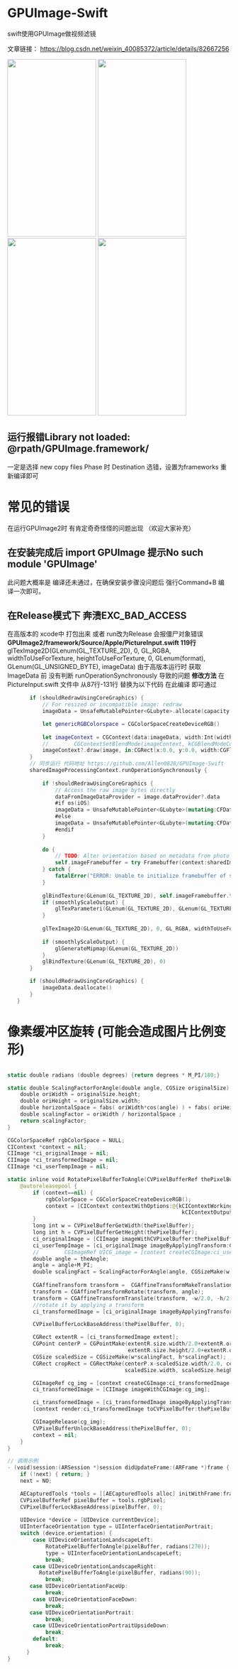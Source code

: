 # GPUImage-Swift
swift使用GPUImage做视频滤镜

文章链接： https://blog.csdn.net/weixin_40085372/article/details/82667256

<view><img src="https://github.com/Allen0828/GPUImage2-Swift/blob/master/ResultsShow/001.PNG" width="200" height="400"></img> 
<img src="https://github.com/Allen0828/GPUImage2-Swift/blob/master/ResultsShow/002.PNG" width="200" height="400"></img> 
<img src="https://github.com/Allen0828/GPUImage2-Swift/blob/master/ResultsShow/003.PNG" width="200" height="400"></img> 
<img src="https://github.com/Allen0828/GPUImage2-Swift/blob/master/ResultsShow/004.PNG" width="200" height="400"></img> 
</view>



## 运行报错Library not loaded: @rpath/GPUImage.framework/
一定是选择 new copy files Phase 时  Destination 选错，设置为frameworks 重新编译即可


# 常见的错误
在运行GPUImage2时 有肯定奇奇怪怪的问题出现  （欢迎大家补充）
## 在安装完成后 import GPUImage 提示No such module 'GPUImage'
此问题大概率是 编译还未通过，在确保安装步骤没问题后 强行Command+B 编译一次即可。
## 在Release模式下 奔溃EXC_BAD_ACCESS
在高版本的 xcode中 打包出来 或者 run改为Release 会报僵尸对象错误 
**GPUImage2/framework/Source/Apple/PictureInput.swift  119行**
 glTexImage2D(GLenum(GL_TEXTURE_2D), 0, GL_RGBA, widthToUseForTexture, heightToUseForTexture, 0, GLenum(format), GLenum(GL_UNSIGNED_BYTE), imageData)
 由于高版本运行时  获取ImageData 前 没有判断 runOperationSynchronously 导致的问题
 **修改方法**
 在PictureInput.swift 文件中  从87行-131行 替换为以下代码 在此编译 即可通过
 ```swift
        if (shouldRedrawUsingCoreGraphics) {
            // For resized or incompatible image: redraw
            imageData = UnsafeMutablePointer<GLubyte>.allocate(capacity:Int(widthToUseForTexture * heightToUseForTexture) * 4)

            let genericRGBColorspace = CGColorSpaceCreateDeviceRGB()
            
            let imageContext = CGContext(data:imageData, width:Int(widthToUseForTexture), height:Int(heightToUseForTexture), bitsPerComponent:8, bytesPerRow:Int(widthToUseForTexture) * 4, space:genericRGBColorspace,  bitmapInfo:CGImageAlphaInfo.premultipliedFirst.rawValue | CGBitmapInfo.byteOrder32Little.rawValue)
            //        CGContextSetBlendMode(imageContext, kCGBlendModeCopy); // From Technical Q&A QA1708: http://developer.apple.com/library/ios/#qa/qa1708/_index.html
            imageContext?.draw(image, in:CGRect(x:0.0, y:0.0, width:CGFloat(widthToUseForTexture), height:CGFloat(heightToUseForTexture)))
        }
        // 同步运行 代码地址 https://github.com/Allen0828/GPUImage-Swift
        sharedImageProcessingContext.runOperationSynchronously {
            
            if !shouldRedrawUsingCoreGraphics {
                // Access the raw image bytes directly
                dataFromImageDataProvider = image.dataProvider?.data
                #if os(iOS)
                imageData = UnsafeMutablePointer<GLubyte>(mutating:CFDataGetBytePtr(dataFromImageDataProvider))
                #else
                imageData = UnsafeMutablePointer<GLubyte>(mutating:CFDataGetBytePtr(dataFromImageDataProvider)!)
                #endif
            }
            
            do {
                // TODO: Alter orientation based on metadata from photo
                self.imageFramebuffer = try Framebuffer(context:sharedImageProcessingContext, orientation:orientation, size:GLSize(width:widthToUseForTexture, height:heightToUseForTexture), textureOnly:true)
            } catch {
                fatalError("ERROR: Unable to initialize framebuffer of size (\(widthToUseForTexture), \(heightToUseForTexture)) with error: \(error)")
            }
            
            glBindTexture(GLenum(GL_TEXTURE_2D), self.imageFramebuffer.texture)
            if (smoothlyScaleOutput) {
                glTexParameteri(GLenum(GL_TEXTURE_2D), GLenum(GL_TEXTURE_MIN_FILTER), GL_LINEAR_MIPMAP_LINEAR)
            }
            
            glTexImage2D(GLenum(GL_TEXTURE_2D), 0, GL_RGBA, widthToUseForTexture, heightToUseForTexture, 0, GLenum(format), GLenum(GL_UNSIGNED_BYTE), imageData)
            
            if (smoothlyScaleOutput) {
                glGenerateMipmap(GLenum(GL_TEXTURE_2D))
            }
            glBindTexture(GLenum(GL_TEXTURE_2D), 0)
        }

        if (shouldRedrawUsingCoreGraphics) {
            imageData.deallocate()
        }
    }

```

# 像素缓冲区旋转 (可能会造成图片比例变形)

```swift

static double radians (double degrees) {return degrees * M_PI/180;}

static double ScalingFactorForAngle(double angle, CGSize originalSize) {
    double oriWidth = originalSize.height;
    double oriHeight = originalSize.width;
    double horizontalSpace = fabs( oriWidth*cos(angle) ) + fabs( oriHeight*sin(angle) );
    double scalingFactor = oriWidth / horizontalSpace ;
    return scalingFactor;
}

CGColorSpaceRef rgbColorSpace = NULL;
CIContext *context = nil;
CIImage *ci_originalImage = nil;
CIImage *ci_transformedImage = nil;
CIImage *ci_userTempImage = nil;

static inline void RotatePixelBufferToAngle(CVPixelBufferRef thePixelBuffer, double theAngle) {
    @autoreleasepool {
        if (context==nil) {
            rgbColorSpace = CGColorSpaceCreateDeviceRGB();
            context = [CIContext contextWithOptions:@{kCIContextWorkingColorSpace: (__bridge id)rgbColorSpace,
                                                       kCIContextOutputColorSpace : (__bridge id)rgbColorSpace}];
        }
        long int w = CVPixelBufferGetWidth(thePixelBuffer);
        long int h = CVPixelBufferGetHeight(thePixelBuffer);
        ci_originalImage = [CIImage imageWithCVPixelBuffer:thePixelBuffer];
        ci_userTempImage = [ci_originalImage imageByApplyingTransform:CGAffineTransformMakeScale(0.6, 0.6)];
        //        CGImageRef UICG_image = [context createCGImage:ci_userTempImage fromRect:[ci_userTempImage extent]];
        double angle = theAngle;
        angle = angle+M_PI;
        double scalingFact = ScalingFactorForAngle(angle, CGSizeMake(w, h));
        
        CGAffineTransform transform =  CGAffineTransformMakeTranslation(w/2.0, h/2.0);
        transform = CGAffineTransformRotate(transform, angle);
        transform = CGAffineTransformTranslate(transform, -w/2.0, -h/2.0);
        //rotate it by applying a transform
        ci_transformedImage = [ci_originalImage imageByApplyingTransform:transform];

        CVPixelBufferLockBaseAddress(thePixelBuffer, 0);

        CGRect extentR = [ci_transformedImage extent];
        CGPoint centerP = CGPointMake(extentR.size.width/2.0+extentR.origin.x,
                                      extentR.size.height/2.0+extentR.origin.y);
        CGSize scaledSize = CGSizeMake(w*scalingFact, h*scalingFact);
        CGRect cropRect = CGRectMake(centerP.x-scaledSize.width/2.0, centerP.y-scaledSize.height/2.0,
                                     scaledSize.width, scaledSize.height);

        CGImageRef cg_img = [context createCGImage:ci_transformedImage fromRect:cropRect];
        ci_transformedImage = [CIImage imageWithCGImage:cg_img];

        ci_transformedImage = [ci_transformedImage imageByApplyingTransform:CGAffineTransformMakeScale(1.0/scalingFact, 1.0/scalingFact)];
        [context render:ci_transformedImage toCVPixelBuffer:thePixelBuffer bounds:CGRectMake(0, 0, w, h) colorSpace:NULL];

        CGImageRelease(cg_img);
        CVPixelBufferUnlockBaseAddress(thePixelBuffer, 0);
        context = nil;
    }
}

// 调用示例
- (void)session:(ARSession *)session didUpdateFrame:(ARFrame *)frame {
    if (!next) { return; }
    next = NO;

    AECapturedTools *tools = [[AECapturedTools alloc] initWithFrame:frame];
    CVPixelBufferRef pixelBuffer = tools.rgbPixel;
    CVPixelBufferLockBaseAddress(pixelBuffer, 0);
    
    UIDevice *device = [UIDevice currentDevice];
    UIInterfaceOrientation type = UIInterfaceOrientationPortrait;
    switch (device.orientation) {
        case UIDeviceOrientationLandscapeLeft:
            RotatePixelBufferToAngle(pixelBuffer, radians(270));
            type = UIInterfaceOrientationLandscapeLeft;
            break;
        case UIDeviceOrientationLandscapeRight:
          RotatePixelBufferToAngle(pixelBuffer, radians(90));
            break;
       case UIDeviceOrientationFaceUp:
            break;
        case UIDeviceOrientationFaceDown:
            break;
       case UIDeviceOrientationPortrait:
            break;
        case UIDeviceOrientationPortraitUpsideDown:
            break;
        default:
            break;
      }
}

```

